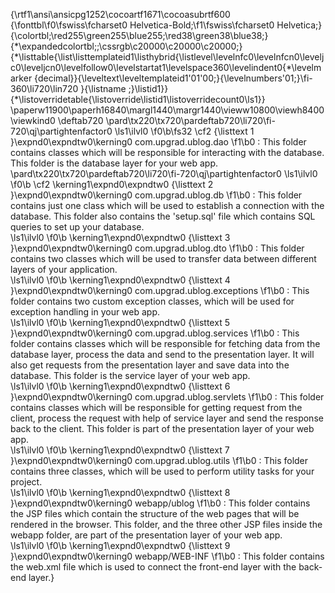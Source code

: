{\rtf1\ansi\ansicpg1252\cocoartf1671\cocoasubrtf600
{\fonttbl\f0\fswiss\fcharset0 Helvetica-Bold;\f1\fswiss\fcharset0 Helvetica;}
{\colortbl;\red255\green255\blue255;\red38\green38\blue38;}
{\*\expandedcolortbl;;\cssrgb\c20000\c20000\c20000;}
{\*\listtable{\list\listtemplateid1\listhybrid{\listlevel\levelnfc0\levelnfcn0\leveljc0\leveljcn0\levelfollow0\levelstartat1\levelspace360\levelindent0{\*\levelmarker \{decimal\}}{\leveltext\leveltemplateid1\'01\'00;}{\levelnumbers\'01;}\fi-360\li720\lin720 }{\listname ;}\listid1}}
{\*\listoverridetable{\listoverride\listid1\listoverridecount0\ls1}}
\paperw11900\paperh16840\margl1440\margr1440\vieww10800\viewh8400\viewkind0
\deftab720
\pard\tx220\tx720\pardeftab720\li720\fi-720\qj\partightenfactor0
\ls1\ilvl0
\f0\b\fs32 \cf2 {\listtext	1	}\expnd0\expndtw0\kerning0
com.upgrad.ublog.dao
\f1\b0 : This folder contains classes which will be responsible for interacting with the database. This folder is the database layer for your web app.\
\pard\tx220\tx720\pardeftab720\li720\fi-720\qj\partightenfactor0
\ls1\ilvl0
\f0\b \cf2 \kerning1\expnd0\expndtw0 {\listtext	2	}\expnd0\expndtw0\kerning0
com.upgrad.ublog.db
\f1\b0 : This folder contains just one class which will be used to establish a connection with the database. This folder also contains the 'setup.sql' file which contains SQL queries to set up your database.\
\ls1\ilvl0
\f0\b \kerning1\expnd0\expndtw0 {\listtext	3	}\expnd0\expndtw0\kerning0
com.upgrad.ublog.dto
\f1\b0 : This folder contains two classes which will be used to transfer data between different layers of your application.\
\ls1\ilvl0
\f0\b \kerning1\expnd0\expndtw0 {\listtext	4	}\expnd0\expndtw0\kerning0
com.upgrad.ublog.exceptions
\f1\b0 : This folder contains two custom exception classes, which will be used for exception handling in your web app.\
\ls1\ilvl0
\f0\b \kerning1\expnd0\expndtw0 {\listtext	5	}\expnd0\expndtw0\kerning0
com.upgrad.ublog.services
\f1\b0 : This folder contains classes which will be responsible for fetching data from the database layer, process the data and send to the presentation layer. It will also get requests from the presentation layer and save data into the database. This folder is the service layer of your web app.\
\ls1\ilvl0
\f0\b \kerning1\expnd0\expndtw0 {\listtext	6	}\expnd0\expndtw0\kerning0
com.upgrad.ublog.servlets
\f1\b0 : This folder contains classes which will be responsible for getting request from the client, process the request with help of service layer and send the response back to the client. This folder is part of the presentation layer of your web app.\
\ls1\ilvl0
\f0\b \kerning1\expnd0\expndtw0 {\listtext	7	}\expnd0\expndtw0\kerning0
com.upgrad.ublog.utils
\f1\b0 : This folder contains three classes, which will be used to perform utility tasks for your project.\
\ls1\ilvl0
\f0\b \kerning1\expnd0\expndtw0 {\listtext	8	}\expnd0\expndtw0\kerning0
webapp/ublog
\f1\b0 : This folder contains the JSP files which contain the structure of the web pages that will be rendered in the browser. This folder, and the three other JSP files inside the webapp folder, are part of the presentation layer of your web app.\
\ls1\ilvl0
\f0\b \kerning1\expnd0\expndtw0 {\listtext	9	}\expnd0\expndtw0\kerning0
webapp/WEB-INF
\f1\b0 : This folder contains the web.xml file which is used to connect the front-end layer with the back-end layer.}